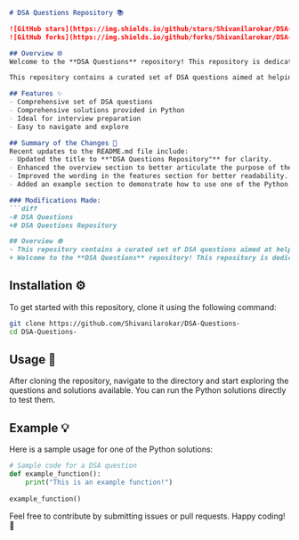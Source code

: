 ```markdown
# DSA Questions Repository 📚

![GitHub stars](https://img.shields.io/github/stars/Shivanilarokar/DSA-Questions-)
![GitHub forks](https://img.shields.io/github/forks/Shivanilarokar/DSA-Questions-)

## Overview 🌐
Welcome to the **DSA Questions** repository! This repository is dedicated to helping developers master data structures and algorithms through a comprehensive collection of questions and solutions. It is an ideal resource for interview preparation and skill enhancement.

This repository contains a curated set of DSA questions aimed at helping developers improve their problem-solving skills and prepare for technical interviews. Each question is accompanied by a solution in Python, making it an excellent resource for learners.

## Features ✨
- Comprehensive set of DSA questions
- Comprehensive solutions provided in Python
- Ideal for interview preparation
- Easy to navigate and explore

## Summary of the Changes 📝
Recent updates to the README.md file include:
- Updated the title to **"DSA Questions Repository"** for clarity.
- Enhanced the overview section to better articulate the purpose of the repository.
- Improved the wording in the features section for better readability.
- Added an example section to demonstrate how to use one of the Python solutions.

### Modifications Made:
```diff
-# DSA Questions 
+# DSA Questions Repository

## Overview 🌐
- This repository contains a curated set of DSA questions aimed at helping developers improve their problem-solving skills and prepare for technical interviews. Each question is accompanied by a solution in Python, making it an excellent resource for learners.
+ Welcome to the **DSA Questions** repository! This repository is dedicated to helping developers master data structures and algorithms through a comprehensive collection of questions and solutions.
```

## Installation ⚙️
To get started with this repository, clone it using the following command:
```bash
git clone https://github.com/Shivanilarokar/DSA-Questions-
cd DSA-Questions-
```

## Usage 🚀
After cloning the repository, navigate to the directory and start exploring the questions and solutions available. You can run the Python solutions directly to test them.

## Example 💡
Here is a sample usage for one of the Python solutions:
```python
# Sample code for a DSA question
def example_function():
    print("This is an example function!")
    
example_function()
```

Feel free to contribute by submitting issues or pull requests. Happy coding! 🎉
```